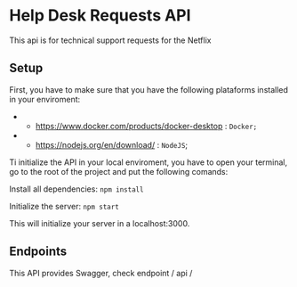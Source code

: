 # Help Desk Requests API
 
This api is for technical support requests for the Netflix
 
## Setup 
 
First, you have to make sure that you have the following plataforms installed in your enviroment: 
 
- * https://www.docker.com/products/docker-desktop : `Docker;` 
- * https://nodejs.org/en/download/ : `NodeJS`; 
 
Ti initialize the API in your local enviroment, you have to open your terminal, go to the root of the project and put the following comands: 
 
Install all dependencies: 
```npm install``` 
 
Initialize the server: 
```npm start``` 
 
This will initialize your server in a localhost:3000. 
 
## Endpoints 
 
This API provides Swagger, check endpoint / api /





